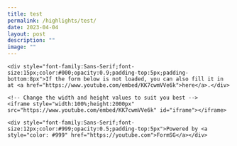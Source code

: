 ```yaml
---
title: test
permalink: /highlights/test/
date: 2023-04-04
layout: post
description: ""
image: ""
---
```

    <div style="font-family:Sans-Serif;font-size:15px;color:#000;opacity:0.9;padding-top:5px;padding-bottom:8px">If the form below is not loaded, you can also fill it in at <a href="https://www.youtube.com/embed/KK7cwmVVe6k">here</a>.</div>
    
    <!-- Change the width and height values to suit you best -->
    <iframe style="width:100%;height:2000px" src="https://www.youtube.com/embed/KK7cwmVVe6k" id="iframe"></iframe>
    
    <div style="font-family:Sans-Serif;font-size:12px;color:#999;opacity:0.5;padding-top:5px">Powered by <a style="color: #999" href="https://youtube.com">FormSG</a></div>